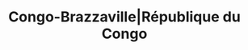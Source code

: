 ---
title: Congo-Brazzaville|République du Congo
description: 'Pays : Congo-Brazzaville|République du Congo'
---